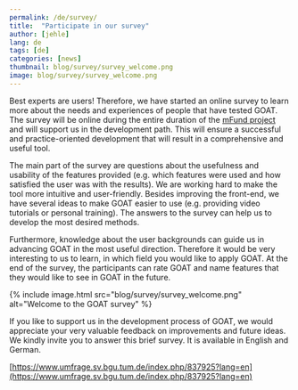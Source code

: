```yaml
---
permalink: /de/survey/
title:  "Participate in our survey"
author: [jehle]
lang: de
tags: [de]
categories: [news]
thumbnail: blog/survey/survey_welcome.png
image: blog/survey/survey_welcome.png
---
```


Best experts are users! Therefore, we have started an online survey to learn more about the needs and experiences of people that have tested GOAT. The survey will be online during the entire duration of the [mFund project](../../../../2020/01/07/mFund/) and will support us in the development path. This will ensure a successful and practice-oriented development that will result in a comprehensive and useful tool.

The main part of the survey are questions about the usefulness and usability of the features provided (e.g. which features were used and how satisfied the user was with the results). We are working hard to make the tool more intuitive and user-friendly. Besides improving the front-end, we have several ideas to make GOAT easier to use (e.g. providing video tutorials or personal training). The answers to the survey can help us to develop the most desired methods.

Furthermore, knowledge about the user backgrounds can guide us in advancing GOAT in the most useful direction. Therefore it would be very interesting to us to learn, in which field you would like to apply GOAT. At the end of the survey, the participants can rate GOAT and name features that they would like to see in GOAT in the future.

{% include image.html src="blog/survey/survey_welcome.png" alt="Welcome to the GOAT survey" %}

If you like to support us in the development process of GOAT, we would appreciate your very valuable feedback on improvements and future ideas. We kindly invite you to answer this brief survey. It is available in English and German. 

[https://www.umfrage.sv.bgu.tum.de/index.php/837925?lang=en](https://www.umfrage.sv.bgu.tum.de/index.php/837925?lang=en)

